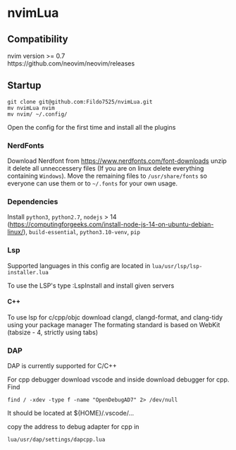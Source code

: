 # nvimLua

<h2>Compatibility</h2>
nvim version >= 0.7 <br />
https://github.com/neovim/neovim/releases <br />

<h2>Startup</h2>

    git clone git@github.com:Fildo7525/nvimLua.git
    mv nvimLua nvim
    mv nvim/ ~/.config/

Open the config for the first time and install all the plugins

<h3>NerdFonts</h3>

Download Nerdfont from
https://www.nerdfonts.com/font-downloads
unzip it delete all unneccessery files (If you are on linux delete everything containing ```Windows```).
Move the remaining files to ```/usr/share/fonts``` so everyone can use them or to ```~/.fonts``` for your own usage.

<h3>Dependencies</h3>

Install ```python3```, ```python2.7```, ```nodejs``` > 14 (https://computingforgeeks.com/install-node-js-14-on-ubuntu-debian-linux/),
```build-essential```, ```python3.10-venv```, ```pip```

<h3>Lsp</h3>

Supported languages in this config are located in ```lua/usr/lsp/lsp-installer.lua```

To use the LSP's type :LspInstall and install given servers

<h4>C++</h4>
To use lsp for c/cpp/objc download clangd, clangd-format, and clang-tidy using your package manager
The formating standard is based on WebKit (tabsize - 4, strictly using tabs)

<h3>DAP</h3>

DAP is currently supported for C/C++

For cpp debugger download vscode and inside download debugger for cpp.
Find 

    find / -xdev -type f -name "OpenDebugAD7" 2> /dev/null

It should be located at ${HOME}/.vscode/...

copy the address to debug adapter for cpp in

    lua/usr/dap/settings/dapcpp.lua
